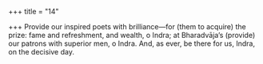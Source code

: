 +++
title = "14"

+++
Provide our inspired poets with brilliance—for (them to acquire) the  prize: fame and refreshment, and wealth, o Indra;
at Bharadvāja’s (provide) our patrons with superior men, o Indra. And,  as ever, be there for us, Indra, on the decisive day.